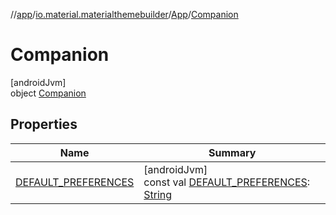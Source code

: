 //[app](../../../../index.md)/[io.material.materialthemebuilder](../../index.md)/[App](../index.md)/[Companion](index.md)

# Companion

[androidJvm]\
object [Companion](index.md)

## Properties

| Name | Summary |
|---|---|
| [DEFAULT_PREFERENCES](-d-e-f-a-u-l-t_-p-r-e-f-e-r-e-n-c-e-s.md) | [androidJvm]<br>const val [DEFAULT_PREFERENCES](-d-e-f-a-u-l-t_-p-r-e-f-e-r-e-n-c-e-s.md): [String](https://kotlinlang.org/api/latest/jvm/stdlib/kotlin/-string/index.html) |
